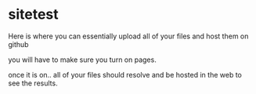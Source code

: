 # sitetest

Here is where you can essentially upload all of your files and host them on github

you will have to make sure you turn on pages.

once it is on.. all of your files should resolve and be hosted in the web to see the results.

